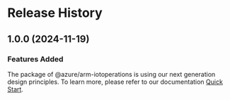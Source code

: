 # Release History
    
## 1.0.0 (2024-11-19)

### Features Added

The package of @azure/arm-iotoperations is using our next generation design principles. To learn more, please refer to our documentation [Quick Start](https://aka.ms/azsdk/js/mgmt/quickstart).

